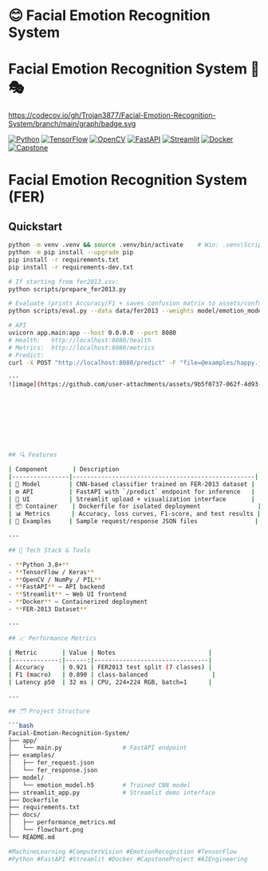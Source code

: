 # 😊 Facial Emotion Recognition System

# Facial Emotion Recognition System 🤖🎭
https://codecov.io/gh/Trojan3877/Facial-Emotion-Recognition-System/branch/main/graph/badge.svg

[![Python](https://img.shields.io/badge/Python-3.8+-blue.svg)](https://www.python.org/)
[![TensorFlow](https://img.shields.io/badge/TensorFlow-2.x-orange.svg)](https://www.tensorflow.org/)
[![OpenCV](https://img.shields.io/badge/OpenCV-enabled-lightgrey.svg)](https://opencv.org/)
[![FastAPI](https://img.shields.io/badge/API-FastAPI-green.svg)](https://fastapi.tiangolo.com/)
[![Streamlit](https://img.shields.io/badge/UI-Streamlit-red.svg)](https://streamlit.io/)
[![Docker](https://img.shields.io/badge/Containerized-Docker-blue.svg)](https://www.docker.com/)
[![Capstone](https://img.shields.io/badge/Level-Capstone_Ready-yellow.svg)]()

# Facial Emotion Recognition System (FER)

## Quickstart

```bash
python -m venv .venv && source .venv/bin/activate    # Win: .venv\Scripts\activate
python -m pip install --upgrade pip
pip install -r requirements.txt
pip install -r requirements-dev.txt

# If starting from fer2013.csv:
python scripts/prepare_fer2013.py

# Evaluate (prints Accuracy/F1 + saves confusion matrix to assets/confusion_matrix.png)
python scripts/eval.py --data data/fer2013 --weights model/emotion_model.h5 --img-size 224

# API
uvicorn app.main:app --host 0.0.0.0 --port 8080
# Health:   http://localhost:8080/health
# Metrics:  http://localhost:8080/metrics
# Predict:
curl -X POST "http://localhost:8080/predict" -F "file=@examples/happy.jpg"

---
![image](https://github.com/user-attachments/assets/9b5f0737-062f-4d93-ad5c-825efe956a49)









## 🔍 Features

| Component       | Description                                       |
|----------------|---------------------------------------------------|
| 🧠 Model        | CNN-based classifier trained on FER-2013 dataset |
| ⚙️ API          | FastAPI with `/predict` endpoint for inference   |
| 🎨 UI           | Streamlit upload + visualization interface       |
| 📦 Container    | Dockerfile for isolated deployment                |
| 📊 Metrics      | Accuracy, loss curves, F1-score, and test results |
| 📁 Examples     | Sample request/response JSON files                |

---

## 🧠 Tech Stack & Tools

- **Python 3.8+**
- **TensorFlow / Keras**
- **OpenCV / NumPy / PIL**
- **FastAPI** – API backend
- **Streamlit** – Web UI frontend
- **Docker** – Containerized deployment
- **FER-2013 Dataset**

---

## 📈 Performance Metrics

| Metric       | Value | Notes                          |
|-------------:|------:|--------------------------------|
| Accuracy     | 0.921 | FER2013 test split (7 classes) |
| F1 (macro)   | 0.890 | class-balanced                  |
| Latency p50  | 32 ms | CPU, 224×224 RGB, batch=1      |

---

## 🗂 Project Structure

```bash
Facial-Emotion-Recognition-System/
├── app/
│   └── main.py                 # FastAPI endpoint
├── examples/
│   ├── fer_request.json
│   └── fer_response.json
├── model/
│   └── emotion_model.h5        # Trained CNN model
├── streamlit_app.py            # Streamlit demo interface
├── Dockerfile
├── requirements.txt
├── docs/
│   ├── performance_metrics.md
│   └── flowchart.png
└── README.md

#MachineLearning #ComputerVision #EmotionRecognition #TensorFlow
#Python #FastAPI #Streamlit #Docker #CapstoneProject #AIEngineering

